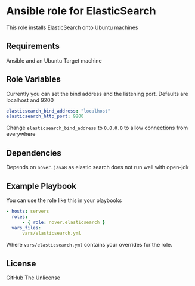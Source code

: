 Ansible role for ElasticSearch
=========

This role installs ElasticSearch onto Ubuntu machines

Requirements
------------

Ansible and an Ubuntu Target machine

Role Variables
--------------

Currently you can set the bind address and the listening port. Defaults are localhost and 9200 

```yaml
elasticsearch_bind_address: "localhost"
elasticsearch_http_port: 9200
```

Change `elasticsearch_bind_address` to `0.0.0.0` to allow connections from everywhere

Dependencies
------------

Depends on `nover.java8` as elastic search does not run well with open-jdk

Example Playbook
----------------

You can use the role like this in your playbooks
```yaml
- hosts: servers
  roles:
      - { role: nover.elasticsearch }
  vars_files:
      vars/elasticsearch.yml
```

Where `vars/elasticsearch.yml` contains your overrides for the role.

License
-------

GitHub The Unlicense
